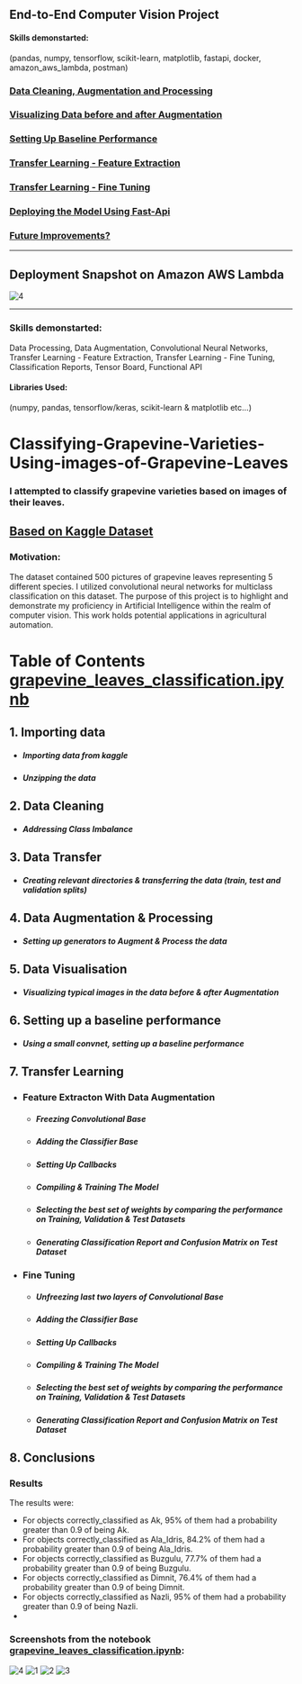 ## End-to-End Computer Vision Project

#### Skills demonstarted:
(pandas, numpy, tensorflow, scikit-learn, matplotlib, fastapi, docker, amazon_aws_lambda, postman)

### [Data Cleaning, Augmentation and Processing](https://github.com/AnsImran/Classifying-Grapevine-Varieties-using-Images-of-Grapevine-Leaves/blob/master/02_Data_Processing__and__Model_Training/grapevine_leaves_classification.ipynb)

### [Visualizing Data before and after Augmentation](https://github.com/AnsImran/Classifying-Grapevine-Varieties-using-Images-of-Grapevine-Leaves/blob/master/02_Data_Processing__and__Model_Training/grapevine_leaves_classification.ipynb)

### [Setting Up Baseline Performance](https://github.com/AnsImran/Classifying-Grapevine-Varieties-using-Images-of-Grapevine-Leaves/blob/master/02_Data_Processing__and__Model_Training/grapevine_leaves_classification.ipynb)

### [Transfer Learning - Feature Extraction](https://github.com/AnsImran/Classifying-Grapevine-Varieties-using-Images-of-Grapevine-Leaves/blob/master/02_Data_Processing__and__Model_Training/grapevine_leaves_classification.ipynb)

### [Transfer Learning - Fine Tuning](https://github.com/AnsImran/Classifying-Grapevine-Varieties-using-Images-of-Grapevine-Leaves/blob/master/02_Data_Processing__and__Model_Training/grapevine_leaves_classification.ipynb)

### [Deploying the Model Using Fast-Api](https://github.com/AnsImran/Classifying-Grapevine-Varieties-using-Images-of-Grapevine-Leaves/tree/master/04_Deployment)

### [Future Improvements?](https://github.com/AnsImran/Classifying-Grapevine-Varieties-using-Images-of-Grapevine-Leaves/blob/master/02_Data_Processing__and__Model_Training/grapevine_leaves_classification.ipynb)

---
## Deployment Snapshot on Amazon AWS Lambda
![4](05__Results/api-in-action-p4.JPG)

---









### Skills demonstarted:
Data Processing, Data Augmentation, Convolutional Neural Networks, Transfer Learning - Feature Extraction, Transfer Learning - Fine Tuning, Classification Reports, Tensor Board, Functional API

#### Libraries Used:
(numpy, pandas, tensorflow/keras, scikit-learn & matplotlib etc...)


# Classifying-Grapevine-Varieties-Using-images-of-Grapevine-Leaves 

### I attempted to classify grapevine varieties based on images of their leaves.

## [Based on Kaggle Dataset](https://www.kaggle.com/datasets/muratkokludataset/grapevine-leaves-image-dataset/data)

### Motivation:
The dataset contained 500 pictures of grapevine leaves representing 5 different species. I utilized convolutional neural networks for multiclass classification on this dataset. The purpose of this project is to highlight and demonstrate my proficiency in Artificial Intelligence within the realm of computer vision. This work holds potential applications in agricultural automation.

# Table of Contents [grapevine_leaves_classification.ipynb](grapevine_leaves_classification.ipynb)

## 1. Importing data
   - ##### Importing data from kaggle
   - ##### Unzipping the data

## 2. Data Cleaning
   - ##### Addressing Class Imbalance

## 3. Data Transfer
   - ##### Creating relevant directories & transferring the data (train, test and validation splits)

## 4. Data Augmentation & Processing
   - ##### Setting up generators to Augment & Process the data

## 5. Data Visualisation
   - ##### Visualizing typical images in the data before & after Augmentation

## 6. Setting up a baseline performance
   - #####  Using a small convnet, setting up a baseline performance

## 7. Transfer Learning
 - ### Feature Extracton With Data Augmentation
   - ##### Freezing Convolutional Base
   - ##### Adding the Classifier Base
   - ##### Setting Up Callbacks
   - ##### Compiling & Training The Model
   - ##### Selecting the best set of weights by comparing the performance on Training, Validation & Test Datasets
   - ##### Generating Classification Report and Confusion Matrix on Test Dataset

 - ### Fine Tuning
   - ##### Unfreezing last two layers of Convolutional Base
   - ##### Adding the Classifier Base
   - ##### Setting Up Callbacks
   - ##### Compiling & Training The Model
   - ##### Selecting the best set of weights by comparing the performance on Training, Validation & Test Datasets
   - ##### Generating Classification Report and Confusion Matrix on Test Dataset

## 8. Conclusions



### Results
The results were:
- For objects correctly_classified as Ak, 95% of them had a probability greater than 0.9 of being Ak.
- For objects correctly_classified as Ala_Idris, 84.2% of them had a probability greater than 0.9 of being Ala_Idris.
- For objects correctly_classified as Buzgulu, 77.7% of them had a probability greater than 0.9 of being Buzgulu.
- For objects correctly_classified as Dimnit, 76.4% of them had a probability greater than 0.9 of being Dimnit.
- For objects correctly_classified as Nazli, 95% of them had a probability greater than 0.9 of being Nazli.
- 
### Screenshots from the notebook [grapevine_leaves_classification.ipynb](grapevine_leaves_classification.ipynb):
![4](results_screenshots/1.PNG)
![1](results_screenshots/2.PNG)
![2](results_screenshots/3.PNG)
![3](results_screenshots/4.PNG)


